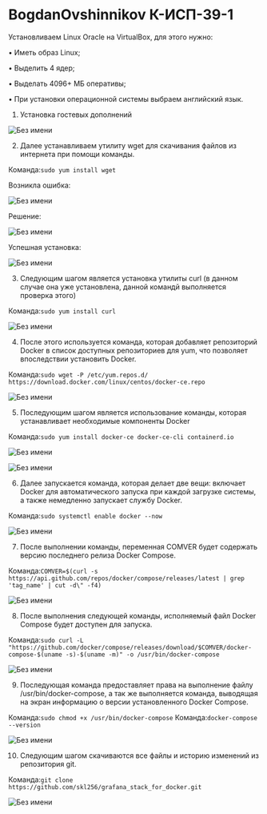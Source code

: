 # BogdanOvshinnikov К-ИСП-39-1
Установливаем Linux Oracle на VirtualBox, для этого нужно:

•  Иметь образ Linux;

•  Выделить 4 ядер;

•  Выделать 4096+ МБ оперативы;

•  При установки операционной системы выбраем английский язык.


1. Установка гостевых дополнений
   
![Без имени](https://github.com/user-attachments/assets/f43aed0f-cd3d-4707-8da0-6556894d96de)


2. Далее устанавливаем утилиту wget для скачивания файлов из интернета при помощи команды.
  
Команда:`sudo yum install wget`

Возникла ошибка:

![Без имени](https://github.com/user-attachments/assets/59f9a79c-535b-44b5-bfd5-bfb73e4d2154)

Решение:

![Без имени](https://github.com/user-attachments/assets/2878f5a5-7901-4a67-9785-8122c732bfce)

Успешная установка:

![Без имени](https://github.com/user-attachments/assets/ebaf268f-95d1-4270-adfd-5cc058ef2b68)


3. Следующим шагом является установка утилиты curl (в данном случае она уже установлена, данной командй выполняется проверка этого)

Команда:`sudo yum install curl`

![Без имени](https://github.com/user-attachments/assets/a68b7174-5a82-4093-ba22-98167aad066b)



4. После этого используется команда, которая добавляет репозиторий Docker в список доступных репозиториев для yum, что позволяет впоследствии установить Docker.

Команда:`sudo wget -P /etc/yum.repos.d/ https://download.docker.com/linux/centos/docker-ce.repo`

![Без имени](https://github.com/user-attachments/assets/f8d89986-ee4a-4228-b008-6b14c0808a32)


5. Последующим шагом является использование команды, которая устанавливает необходимые компоненты Docker

Команда:`sudo yum install docker-ce docker-ce-cli containerd.io`

![Без имени](https://github.com/user-attachments/assets/62755360-da2b-420c-b464-d6d44be036ef)

![Без имени](https://github.com/user-attachments/assets/4f03e6b9-efe6-4817-93f0-427e60ce5a8c)

6. Далее запускается команда, которая делает две вещи: включает Docker для автоматического запуска при каждой загрузке системы, а также немедленно запускает службу Docker.

Команда:`sudo systemctl enable docker --now`

![Без имени](https://github.com/user-attachments/assets/1e03f13b-7e62-4402-9518-8be40ee2e2e6)

7. После выполнении команды, переменная COMVER будет содержать версию последнего релиза Docker Compose.

Команда:`COMVER=$(curl -s https://api.github.com/repos/docker/compose/releases/latest | grep 'tag_name' | cut -d\" -f4)`

![Без имени](https://github.com/user-attachments/assets/e22d9f53-eaed-4329-95b7-a08a1346f4c4)

8. После выполнения следующей команды, исполняемый файл Docker Compose будет доступен для запуска.

Команда:`sudo curl -L "https://github.com/docker/compose/releases/download/$COMVER/docker-compose-$(uname -s)-$(uname -m)" -o /usr/bin/docker-compose`

![Без имени](https://github.com/user-attachments/assets/4bc29882-4e26-4f76-80fe-442a5e1fac17)

9. Последующая команда предоставляет права на выполнение файлу /usr/bin/docker-compose, а так же выполняется команда, выводящая на экран информацию о версии установленного Docker Compose.

Команда:`sudo chmod +x /usr/bin/docker-compose`
Команда:`docker-compose --version`

![Без имени](https://github.com/user-attachments/assets/4ac5456a-c13f-4896-a32b-7c85edb3628e)

10. Следующим шагом скачиваются все файлы и историю изменений из репозитория git.

Команда:`git clone https://github.com/skl256/grafana_stack_for_docker.git`

![Без имени](https://github.com/user-attachments/assets/e9125995-3e4a-4fb8-b7c3-fd2a2703dfa9)

